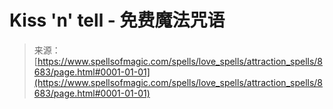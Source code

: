 <!--yml

category: 未分类

date: 2024-06-12 18:44:11

-->

# Kiss 'n' tell - 免费魔法咒语

> 来源：[https://www.spellsofmagic.com/spells/love_spells/attraction_spells/8683/page.html#0001-01-01](https://www.spellsofmagic.com/spells/love_spells/attraction_spells/8683/page.html#0001-01-01)
